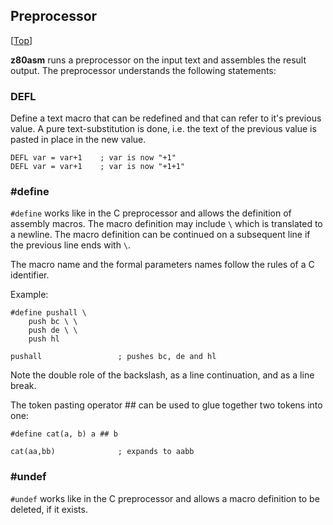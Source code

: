 ## Preprocessor
[[Top](Tool---z80asm)]

**z80asm** runs a preprocessor on the input text and assembles the result 
output. The preprocessor understands the following statements:

### DEFL

Define a text macro that can be redefined and that can refer to it's previous 
value. A pure text-substitution is done, i.e. the text of the previous value 
is pasted in place in the new value.

    DEFL var = var+1    ; var is now "+1"
    DEFL var = var+1    ; var is now "+1+1"

### #define

`#define` works like in the C preprocessor and allows the definition of
assembly macros. The macro definition may include `\` which is translated 
to a newline. The macro definition can be continued on a subsequent line
if the previous line ends with `\`.

The macro name and the formal parameters names follow the rules of a C
identifier. 

Example:

    #define pushall \
        push bc \ \
        push de \ \
        push hl
    
    pushall                 ; pushes bc, de and hl

Note the double role of the backslash, as a line continuation, and as a line 
break.

The token pasting operator ## can be used to glue together two tokens into one:

    #define cat(a, b) a ## b
    
    cat(aa,bb)              ; expands to aabb

### #undef

`#undef` works like in the C preprocessor and allows a macro definition
to be deleted, if it exists.

